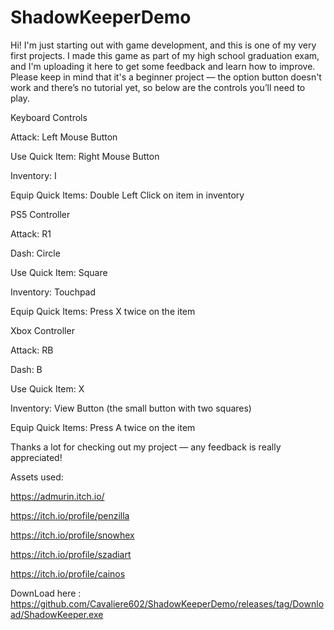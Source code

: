 # ShadowKeeperDemo
Hi! I'm just starting out with game development, and this is one of my very first projects. I made this game as part of my high school graduation exam, and I'm uploading it here to get some feedback and learn how to improve.
Please keep in mind that it's a beginner project — the option button doesn't work and there’s no tutorial yet, so below are the controls you’ll need to play.

Keyboard Controls

Attack: Left Mouse Button

Use Quick Item: Right Mouse Button

Inventory: I

Equip Quick Items: Double Left Click on item in inventory

PS5 Controller

Attack: R1

Dash: Circle

Use Quick Item: Square

Inventory: Touchpad

Equip Quick Items: Press X twice on the item

Xbox Controller

Attack: RB

Dash: B

Use Quick Item: X

Inventory: View Button (the small button with two squares)

Equip Quick Items: Press A twice on the item

Thanks a lot for checking out my project — any feedback is really appreciated!

Assets used:

https://admurin.itch.io/

https://itch.io/profile/penzilla

https://itch.io/profile/snowhex

https://itch.io/profile/szadiart

https://itch.io/profile/cainos

DownLoad here : https://github.com/Cavaliere602/ShadowKeeperDemo/releases/tag/Download/ShadowKeeper.exe
